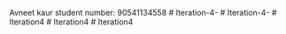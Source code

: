 Avneet kaur 
student number: 90541134558
#   I t e r a t i o n - 4 -  
 #   I t e r a t i o n - 4 -  
 #   I t e r a t i o n 4  
 #   I t e r a t i o n 4  
 #   I t e r a t i o n 4  
 